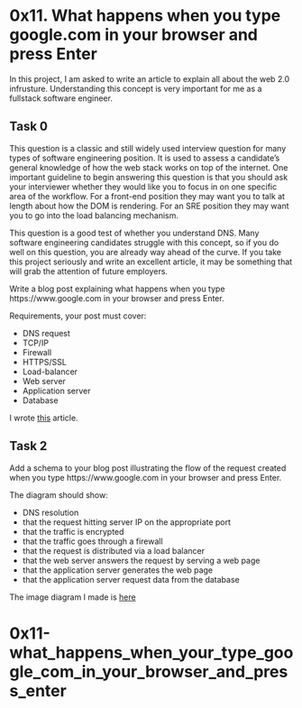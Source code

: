 # 0x11. What happens when you type google.com in your browser and press Enter

In this project, I am asked to write an article to explain all about the web 2.0 infrusture. Understanding this concept is very important for me as a fullstack software engineer.

## Task 0
<p>This question is a classic and still widely used interview question for many types of software engineering position. It is used to assess a candidate’s general knowledge of how the web stack works on top of the internet. One important guideline to begin answering this question is that you should ask your interviewer whether they would like you to focus in on one specific area of the workflow. For a front-end position they may want you to talk at length about how the DOM is rendering. For an SRE position they may want you to go into the load balancing mechanism.</p>

<p>This question is a good test of whether you understand DNS. Many software engineering candidates struggle with this concept, so if you do well on this question, you are already way ahead of the curve. If you take this project seriously and write an excellent article, it may be something that will grab the attention of future employers.</p>

<p>Write a blog post explaining what happens when you type https://www.google.com in your browser and press Enter.</p>

Requirements, your post must cover:

- DNS request
- TCP/IP
- Firewall
- HTTPS/SSL
- Load-balancer
- Web server
- Application server
- Database

I wrote [this](https://betascribbles.hashnode.dev/what-happens-when-you-type-googlecom-in-your-browser-and-press-enter) article.

## Task 2
<p>Add a schema to your blog post illustrating the flow of the request created when you type https://www.google.com in your browser and press Enter.</p>

The diagram should show:

- DNS resolution
- that the request hitting server IP on the appropriate port
- that the traffic is encrypted
- that the traffic goes through a firewall
- that the request is distributed via a load balancer
- that the web server answers the request by serving a web page
- that the application server generates the web page
- that the application server request data from the database

The image diagram I made is [here](https://github.com/betascribbles/alx-system_engineering-devops/blob/main/0x11-what_happens_when_your_type_google_com_in_your_browser_and_press_enter/1-what_happen_when_diagram.jpeg)
# 0x11-what_happens_when_your_type_google_com_in_your_browser_and_press_enter
